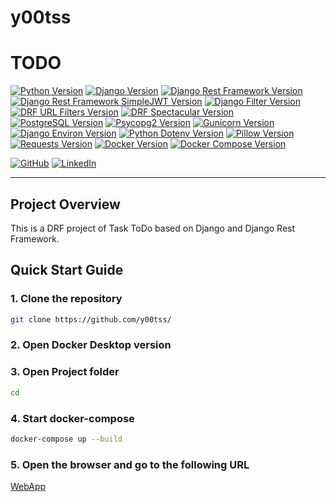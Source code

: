 # y00tss 
# TODO

[![Python Version](https://img.shields.io/badge/Python-3.9-blue.svg)](https://www.python.org/downloads/release/python-390/)
[![Django Version](https://img.shields.io/badge/Django-5.0-blue.svg)](https://www.djangoproject.com/download/)
[![Django Rest Framework Version](https://img.shields.io/badge/djangorestframework-3.15.0-blue.svg)](https://pypi.org/project/djangorestframework/3.15.0/)
[![Django Rest Framework SimpleJWT Version](https://img.shields.io/badge/djangorestframework--simplejwt-5.3.0-blue.svg)](https://pypi.org/project/djangorestframework-simplejwt/5.3.0/)
[![Django Filter Version](https://img.shields.io/badge/django--filter-latest-green.svg)](https://pypi.org/project/django-filter/)
[![DRF URL Filters Version](https://img.shields.io/badge/drf--url--filters-0.5.1-blue.svg)](https://pypi.org/project/drf-url-filters/0.5.1/)
[![DRF Spectacular Version](https://img.shields.io/badge/drf--spectacular-0.27.2-blue.svg)](https://pypi.org/project/drf-spectacular/0.27.2/)
[![PostgreSQL Version](https://img.shields.io/badge/PostgreSQL-13-green.svg)](https://www.postgresql.org/docs/13/release-13-2.html)
[![Psycopg2 Version](https://img.shields.io/badge/psycopg2--binary-2.9.10-green.svg)](https://pypi.org/project/psycopg2-binary/2.9.10/)
[![Gunicorn Version](https://img.shields.io/badge/Gunicorn-21.0.0-blue.svg)](https://pypi.org/project/gunicorn/21.0.0/)
[![Django Environ Version](https://img.shields.io/badge/django--environ-0.11.0-blue.svg)](https://pypi.org/project/django-environ/0.11.0/)
[![Python Dotenv Version](https://img.shields.io/badge/python--dotenv-1.0.0-blue.svg)](https://pypi.org/project/python-dotenv/1.0.0/)
[![Pillow Version](https://img.shields.io/badge/Pillow-10.1.0-blue.svg)](https://pypi.org/project/Pillow/10.1.0/)
[![Requests Version](https://img.shields.io/badge/Requests-2.26.0-blue.svg)](https://pypi.org/project/requests/2.26.0/)
[![Docker Version](https://img.shields.io/badge/Docker-20.10.8-blue.svg)](https://www.docker.com/)
[![Docker Compose Version](https://img.shields.io/badge/Docker%20Compose-1.29.2-blue.svg)](https://docs.docker.com/compose/)

[![GitHub](https://img.shields.io/badge/GitHub-100000?style=for-the-badge&logo=github&logoColor=white)](https://github.com/y00tss)
[![LinkedIn](https://img.shields.io/badge/LinkedIn-0A66C2?style=for-the-badge&logo=linkedin&logoColor=white)](https://www.linkedin.com/in/mykhailoshepelenko/)

---

## Project Overview

This is a DRF project of Task ToDo based on Django and Django Rest Framework.

## Quick Start Guide

### 1. Clone the repository

```bash
git clone https://github.com/y00tss/
```
### 2. Open Docker Desktop version

### 3. Open Project folder

```bash
cd
```
### 4. Start docker-compose

```bash
docker-compose up --build
```

### 5. Open the browser and go to the following URL

<a href="http://localhost:8001/api/schema/swagger-ui/" target="_blank">WebApp</a>